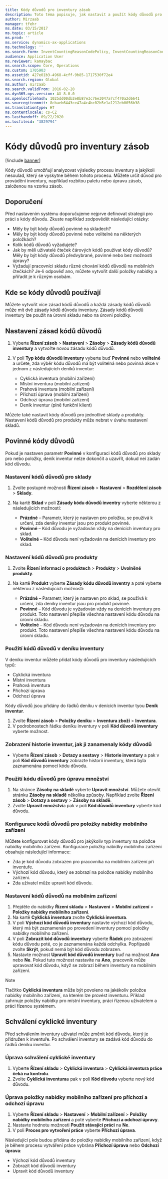 ```yaml
---
title: Kódy důvodů pro inventury zásob
description: Toto téma popisuje, jak nastavit a použít kódy důvodů pro úlohy účtování.
author: Mirzaab
manager: tfehr
ms.date: 03/15/2017
ms.topic: article
ms.prod: ''
ms.service: dynamics-ax-applications
ms.technology: ''
ms.search.form: InventCountingReasonCodePolicy, InventCountingReasonCode
audience: Application User
ms.reviewer: kamaybac
ms.search.scope: Core, Operations
ms.custom: 1705903
ms.assetid: 427e01b3-4968-4cff-9b85-1717530f72e4
ms.search.region: Global
ms.author: mirzaab
ms.search.validFrom: 2016-02-28
ms.dyn365.ops.version: AX 8.0.0
ms.openlocfilehash: 1025dd00db2e8b87e3c76e3047a7cf470a2d6641
ms.sourcegitcommit: 8cbaeb6443ce47a4c4bc02b5e1a1212eb0056b38
ms.translationtype: HT
ms.contentlocale: cs-CZ
ms.lasthandoff: 09/22/2020
ms.locfileid: "3829794"
---
```

# <a name="reason-codes-for-inventory-counting"></a>Kódy důvodů pro inventury zásob

[!include [banner](../includes/banner.md)]

Kódy důvodů umožňují analyzovat výsledky procesu inventury a jakýkoli nesoulad, který se vyskytne během tohoto procesu. Můžete určit důvod pro provádění inventury, například rozbitou paletu nebo úpravu zásob, založenou na vzorku zásob.

## <a name="recommendation"></a>Doporučení

Před nastavením systému doporučujeme nejprve definovat strategii pro práci s kódy důvodu. Zkuste například zodpovědět následující otázky:

- Měly by být kódy důvodů povinné na skladech?
- Měly by být kódy důvodů povinné nebo volitelné na některých položkách?
- Kolik kódů důvodů vyžadujete?
- Jak by měli uživatelé čteček čárových kódů používat kódy důvodů? Měly by být kódy důvodů předvybrané, povinné nebo bez možnosti úpravy?
- Vyžadují pracovníci skladu různé chování kódů důvodů na mobilních čtečkách? Je-li odpověď ano, můžete vytvořit další položky nabídky a přiřadit je k různým osobám.

## <a name="where-reason-codes-apply"></a>Kde se kódy důvodů používají

Můžete vytvořit více zásad kódů důvodů a každá zásady kódů důvodů může mít dvě zásady kódů důvodu inventury. Zásady kódů důvodů inventury lze použít na úrovni skladu nebo na úrovni položky.

## <a name="set-up-reason-code-policies"></a>Nastavení zásad kódů důvodů

1. Vyberte **Řízení zásob** \> **Nastavení** \> **Zásoby** \> **Zásady kódů důvodů inventury** a vytvořte novou zásadu kódů důvodů.
2. V poli **Typ kódu důvodů inventury** vyberte buď **Povinné** nebo **volitelné** a určete, zda výběr kódu důvodů má být volitelná nebo povinná akce v jednom z následujících deníků inventur:

    - Cyklická inventura (mobilní zařízení)
    - Místní inventura (mobilní zařízení)
    - Prahová inventura (mobilní zařízení)
    - Příchozí úprava (mobilní zařízení)
    - Odchozí úprava (mobilní zařízení)
    - Deník inventur (plně funkční klient)

Můžete také nastavit kódy důvodů pro jednotlivé sklady a produkty. Nastavení kódů důvodů pro produkty může nebrat v úvahu nastavení skladů.

## <a name="mandatory-reason-codes"></a>Povinné kódy důvodů

Pokud je nastaven parametr **Povinné** v konfiguraci kódů důvodů pro sklady pro nebo položky, deník inventur nelze dokončit a uzavřít, dokud neí zadán kód důvodu.

### <a name="set-up-reason-codes-for-warehouses"></a>Nastavení kódů důvodů pro sklady

1. Zvolte postupně možnosti **Řízení zásob** \> **Nastavení** \> **Rozdělení zásob** \> **Sklady**.
2. Na kartě **Sklad** v poli **Zásady kódu důvodů inventry** vyberte některou z následujících možností:

    - **Prázdné** – Parametr, který je nastaven pro položku, se používá k určení, zda deníky inventur jsou pro produkt povinné.
    - **Povinné** – Kód důvodu je vyžadován vždy na denících inventury pro sklad.
    - **Volitelné** – Kód důvodu není vyžadován na denících inventury pro sklad.

### <a name="set-up-reason-codes-for-products"></a>Nastavení kódů důvodů pro produkty

1. Zvolte **Řízení informací o produktech** \> **Produkty** \> **Uvolněné produkty**.
2. Na kartě **Produkt** vyberte **Zásady kódu důvodů inventry** a poté vyberte některou z následujících možností:

    - **Prázdné** – Parametr, který je nastaven pro sklad, se používá k určení, zda deníky inventur jsou pro produkt povinné.
    - **Povinné** – Kód důvodu je vyžadován vždy na denících inventury pro produkt. Toto nastavení přepíše všechna nastavení kódu důvodu na úrovni skladu.
    - **Volitelné** – Kód důvodu není vyžadován na denících inventury pro produkt. Toto nastavení přepíše všechna nastavení kódu důvodu na úrovni skladu.

### <a name="use-reason-codes-in-counting-journals"></a>Použití kódů důvodů v deníku inventury

V deníku inventur můžete přidat kódy důvodů pro inventury následujících typů:

- Cyklická inventura
- Místní inventura
- Prahová inventura
- Příchozí úprava
- Odchozí úprava

Kódy důvodů jsou přidány do řádků deníku v denících inventur tyou **Deník inventur**.

1. Zvolte **Řízení zásob** \> **Položky deníku** \> **Inventura zboží** \> **Inventura**.
2. V podrobnostech řádku deníku inventury v poli **Kód důvodů inventury** vyberte možnost.

### <a name="view-the-counting-history-as-its-recorded-by-reason-codes"></a>Zobrazení historie inventur, jak ji zanamenaly kódy důvodů

- Vyberte **Řízení zásob** \> **Dotazy a sestavy** \> **Historie inventury** a pak v poli **Kód důvodů inventury** zobrazte historii inventury, která byla zaznamenána pomocí kódu důvodu.

### <a name="use-a-reason-code-for-a-quantity-adjustment"></a>Použití kódu důvodů pro úpravu množství

1. Na stránce **Zásoby na skladě** vyberte **Upravit množství**. Můžete otevřít stránku **Zásoby na skladě** několika způsoby. Například zvolte **Řízení zásob** \> **Dotazy a sestavy** \> **Zásoby na skladě**.
2. Zvolte **Upravit množství**a pak v poli **Kód důvodů inventury** vyberte kód důvodu.

### <a name="configure-reason-codes-for-mobile-device-menu-items"></a>Konfigurace kódů důvodů pro položky nabídky mobilního zařízení

Můžete konfigurovat kódy důvodů pro jakýkoliv typ inventury na položce nabídky mobilního zařízení. Konfigurace položky nabídky mobilního zařízení obsahuje následující informace:

- Zda je kód důvodu zobrazen pro pracovníka na mobilním zařízení při inventuře.
- Výchozí kód důvodu, který se zobrazí na položce nabídky mobilního zařízení.
- Zda uživatel může upravit kód důvodu.

### <a name="set-up-reason-codes-on-a-mobile-device"></a>Nastavení kódů důvodů na mobilním zařízení

1. Přejděte do nabídky **Řízení skladu** \> **Nastavení** \> **Mobilní zařízení** \> **Položky nabídky mobilního zařízení**.
2. Na kartě **Cyklická inventura** zvolte **Cyklická inventura**.
3. V poli **Výchozí kód důvodů inventury** nastavte výchozí kód důvodu, který má být zaznamenán po provedení inventury pomocí položky nabídky mobilního zařízení.
4. V poli **Zobrazit kód důvodů inventury** vyberte **Řádek** pro zobrazení kódu důvodu poté, co je zaznamenána každá odchylka. Popřípadě zvolte **Skrýt**, pokud nemá být kód důvodu zobrazen.
5. Nastavte možnost **Upravit kód důvodů inventury** buď na možnost **Ano** nebo **Ne**. Pokud tuto možnost nastavíte na **Ano**, pracovník může upravovat kód důvodu, když se zobrazí během inventury na mobilním zařízení.

> [!NOTE]
> Tlačítko **Cyklická inventura** může být povoleno na jakékoliv položce nabídky mobilního zařízení, na kterém lze provést inventuru. Příklad zahrnuje položky nabídky pro místní inventury, práci řízenou uživatelem a práci řízenou systémem.

## <a name="cycle-count-approvals"></a>Schválení cyklické inventury

Před schválením inventury uživatel může změnit kód důvodu, který je přidružen k inventuře. Po schválení inventury se zadává kód důvodu do řádků deníku inventur.

### <a name="modify-cycle-count-approvals"></a>Úprava schválení cyklické inventury

1. Vyberte **Řízení skladu** \> **Cyklická inventura** \> **Cyklická inventura práce čeká na kontrolu**.
2. Zvolte **Cyklická inventura**a pak v poli **Kód důvodu** vyberte nový kód důvodu.

### <a name="modify-the-mobile-device-menu-item-for-adjustment-in-and-adjustment-out"></a>Úprava položky nabídky mobilního zařízení pro příchozí a odchozí úpravu

1. Vyberte **Řízení skladu** \> **Nastavení** \> **Mobilní zařízení** \> **Položky nabídky mobilního zařízení** a poté vyberte **Příchozí a odchozí úpravy**.
2. Nastavte hodnotu možnosti **Použít stávající práci** na **Ne**.
3. V poli **Proces pro vytvoření práce** vyberte **Příchozí úprava**.

Následující pole budou přidána do položky nabídky mobilního zařízení, když je během procesu vytváření práce vybrána **Příchozí úprava** nebo **Odchozí úprava**:

- Výchozí kód důvodů inventury
- Zobrazit kód důvodů inventury
- Upravit kód důvodů inventury
